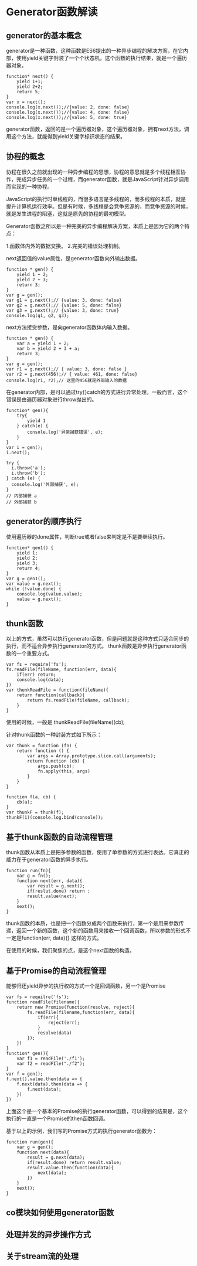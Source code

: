 # Generator函数解读

## generator的基本概念

generator是一种函数，这种函数是ES6提出的一种异步编程的解决方案，在它内部，使用yield关键字封装了一个个状态机。这个函数的执行结果，就是一个遍历器对象。

```
function* next() {
    yield 1+1;
    yield 2+2;
    return 5;
}
var x = next();
console.log(x.next());//{value: 2, done: false}
console.log(x.next());//{value: 4, done: false}
console.log(x.next());//{value: 5, done: true}
```
generator函数，返回的是一个遍历器对象，这个遍历器对象，拥有next方法，调用这个方法，就能得到yield关键字标识状态的结果。

## 协程的概念

协程在很久之前就出现的一种异步编程的思想，协程的意思就是多个线程相互协作，完成异步任务的一个过程，而generator函数，就是JavaScript针对异步调用而实现的一种协程。

JavaScript的执行时单线程的，而很多语言是多线程的，而多线程的本质，就是提升计算机运行效率。但是有时候，多线程是会竞争资源的，而竞争资源的时候，就是发生进程的阻塞，这就是原先的协程的最初模型。

Generator函数之所以是一种完美的异步编程解决方案，本质上是因为它的两个特点：

1.函数体内外的数据交换。
2.完美的错误处理机制。

next返回值的value属性，是generator函数向外输出数据。
```
function * gen() {
    yield 1 + 2;
    yield 2 + 3;
    return 3;
}
var g = gen();
var g1 = g.next();// {value: 3, done: false}
var g2 = g.next();// {value: 5, done: false}
var g3 = g.next();// {value: 3, done: true}
console.log(g1, g2, g3);
```
next方法接受参数，是向generator函数体内输入数据。
```
function * gen() {
    var a = yield 1 + 2;
    var b = yield 2 + 3 + a;
    return 3;
}
var g = gen();
var r1 = g.next();// { value: 3, done: false }
var r2 = g.next(456);// { value: 461, done: false}
console.log(r1, r2);// 这里的456就是外部输入的数据
```
在generator内部，是可以通过try{}catch的方式进行异常处理。一般而言，这个错误是由遍历器对象进行throw抛出的。
```
function* gen(){
    try{
        yield 1
    } catch(e) {
        console.log('异常捕获错误', e);
    }
}
var i = gen();
i.next();

try {
  i.throw('a');
  i.throw('b');
} catch (e) {
  console.log('外部捕获', e);
}
// 内部捕获 a
// 外部捕获 b
```

## generator的顺序执行

使用遍历器的done属性，判断true或者false来判定是不是要继续执行。
```
function* gen1() {
    yield 1;
    yield 2;
    yield 3;
    return 4;
}
var g = gen1();
var value = g.next();
while (!value.done) {
    console.log(value.value);
    value = g.next();
}
```
## thunk函数
以上的方式，虽然可以执行generator函数，但是问题就是这种方式只适合同步的执行，而不适合异步执行generator的方式。
thunk函数是异步执行generator函数的一个重要方式。
```
var fs = require('fs');
fs.readFile(fileName, function(err, data){
    if(err) return;
    console.log(data);
})
var thunkReadFile = function(fileName){
    return function(callback){
        return fs.readFile(fileName, callback);
    }
}
```
使用的时候，一般是 thunkReadFile(fileName)(cb);

针对thunk函数的一种封装方式如下所示：
```
var thunk = function (fn) {
    return function () {
        var args = Array.prototype.slice.call(arguments);
        return function (cb) {
            args.push(cb);
            fn.apply(this, args)
        }
    }
}

function f(a, cb) {
    cb(a);
}
var thunkF = thunk(f);
thunkF(1)(console.log.bind(console));
```
## 基于thunk函数的自动流程管理

thunk函数从本质上是把多参数的函数，使用了单参数的方式进行表达。它真正的威力在于generator函数的异步执行。

```
function run(fn){
    var g = fn();
    function next(err, data){
        var result = g.next();
        if(reslut.done) return ;
        result.value(next);
    }
    next();
}
```
thunk函数的本质，也是把一个函数分成两个函数来执行，第一个是用来参数传递，返回一个新的函数，这个新的函数用来接收一个回调函数，所以参数的形式不一定是function(err, data){} 这样的方式。

在使用的时候，我们聚焦的点，是这个next函数的构造。

## 基于Promise的自动流程管理

能够归还yield异步的执行权的方式一个是回调函数，另一个是Promise

```
var fs = requilre('fs');
function readFile(filename){
    return new Promise(function(resolve, reject){
        fs.readFile(filename,function(err, data){
            if(err){
                reject(err);
            }
            resolve(data)
        });
    })
}
function* gen(){
    var f1 = readFile('./f1');
    var f2 = readFIle("./f2");
}
var f = gen();
f.next().value.then(data => {
    f.next(data).then(data => {
        f.next(data);
    })
})

```
上面这个是一个基本的Promise的执行generator函数，可以得到的结果是，这个执行的一直是一个Promise的then函数回调。

基于以上的示例，我们写的Promise方式的执行generator函数为：
```
function run(gen){
    var g = gen();
    function next(data){
        result = g.next(data);
        if(result.done) return result.value;
        result.value.then(function(data){
            next(data);
        })
    }
    next();
}
```
## co模块如何使用generator函数

## 处理并发的异步操作方式


## 关于stream流的处理



